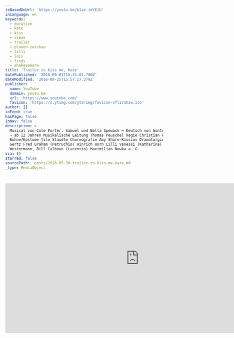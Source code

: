 ```yaml
---
isBasedOnUrl: 'https://youtu.be/kIaz-idYE1U'
inLanguage: en
keywords:
  - duration
  - kate
  - kiss
  - views
  - trailer
  - plauen-zwickau
  - lilli
  - lois
  - freds
  - shakespeare
title: 'Trailer zu Kiss me, Kate'
datePublished: '2016-09-01T15:31:01.700Z'
dateModified: '2016-08-25T15:57:17.379Z'
publisher:
  name: YouTube
  domain: youtu.be
  url: 'https://www.youtube.com/'
  favicon: 'https://s.ytimg.com/yts/img/favicon-vflz7uhzw.ico'
author: []
inFeed: true
hasPage: false
inNav: false
description: >-
  Musical von Cole Porter, Samuel und Bella Spewack ¬ Deutsch von Günter Neumann
  ¬ ab 12 Jahren Musikalische Leitung Thomas Peuschel Regie Christian Poewe
  Bühne/Kostüme Tilo Staudte Choreografie Amy Share-Kissiov Dramaturgie Vera
  Gertz Fred Graham (Petruchio) Hinrich Horn Lilli Vanessi (Katharina) Sonja
  Westermann, Bill Calhoun (Lucentio) Maximilian Nowka a. G.
via: {}
starred: false
sourcePath: _posts/2016-05-30-trailer-zu-kiss-me-kate.md
_type: MediaObject

---
```

<iframe src="https://cdn.embedly.com/widgets/media.html?src=https://www.youtube.com/embed/kIaz-idYE1U?feature=oembed&amp;url=http://www.youtube.com/watch?v=kIaz-idYE1U&amp;image=https://i.ytimg.com/vi/kIaz-idYE1U/hqdefault.jpg&amp;key=b7d04c9b404c499eba89ee7072e1c4f7&amp;type=text/html&amp;schema=youtube" width="854" height="480" scrolling="no" frameborder="0" allowfullscreen="" style=""></iframe>